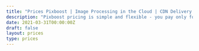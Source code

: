 ```yaml
---
title: "Prices Pixboost | Image Processing in the Cloud | CDN Delivery | Image Resize"
description: "Pixboost pricing is simple and flexible - you pay only for outgoing optimised traffic you used"
date: 2021-03-31T00:00:00Z
draft: false
layout: prices
type: prices
---
```



